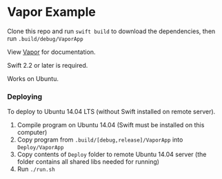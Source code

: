 # Vapor Example

Clone this repo and run `swift build` to download the dependencies, then run `.build/debug/VaporApp`

View [Vapor](https://github.com/tannernelson/vapor) for documentation.

Swift 2.2 or later is required.

Works on Ubuntu.

### Deploying

To deploy to Ubuntu 14.04 LTS (without Swift installed on remote server).

1. Compile program on Ubuntu 14.04 (Swift must be installed on this computer)
2. Copy program from `.build/[debug,release]/VaporApp` into `Deploy/VaporApp`
3. Copy contents of `Deploy` folder to remote Ubuntu 14.04 server (the folder contains all shared libs needed for running)
4. Run `./run.sh`
